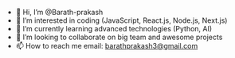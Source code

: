 - 👋 Hi, I’m @Barath-prakash
- 👀 I’m interested in coding (JavaScript, React.js, Node.js, Next.js)
- 🌱 I’m currently learning advanced technologies (Python, AI)
- 💞️ I’m looking to collaborate on big team and awesome projects
- 📫 How to reach me email: barathprakash3@gmail.com

<!---
Barath-prakash/Barath-prakash is a ✨ special ✨ repository because its `README.md` (this file) appears on your GitHub profile.
You can click the Preview link to take a look at your changes.
--->
